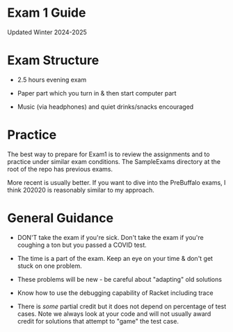 # Exam 1 Guide

Updated Winter 2024-2025

# Exam Structure

* 2.5 hours evening exam

* Paper part which you turn in & then start computer part

* Music (via headphones) and quiet drinks/snacks encouraged

# Practice

The best way to prepare for Exam1 is to review the assignments and to 
practice under similar exam
conditions.  The SampleExams directory at the root of the repo has
previous exams.

More recent is usually better.  If you want to dive into the
PreBuffalo exams, I think 202020 is reasonably similar to my approach.

# General Guidance

* DON'T take the exam if you're sick.  Don't take the exam if you're
  coughing a ton but you passed a COVID test.

* The time is a part of the exam.  Keep an eye on your time & don't
  get stuck on one problem.

* These problems will be new - be careful about "adapting" old solutions

* Know how to use the debugging capability of Racket including trace

* There is *some* partial credit but it does not depend on percentage
  of test cases.  Note we always look at your code and will not
  usually award credit for solutions that attempt to "game" the test
  case.

